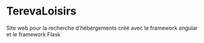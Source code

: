 # TerevaLoisirs

Site web pour la recherche d'hébérgements créé avec le framework angular et le framework Flask
